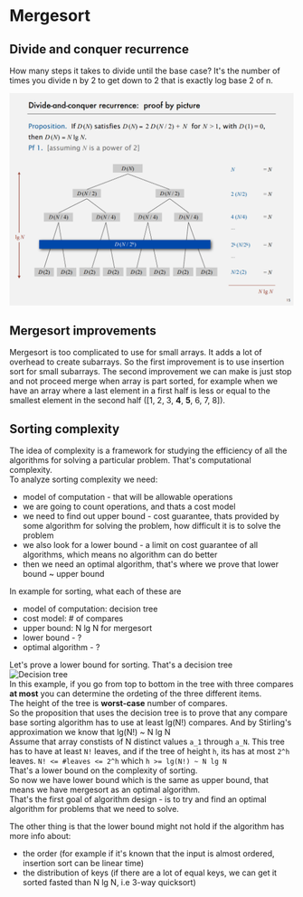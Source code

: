 # Mergesort  
## Divide and conquer recurrence  

How many steps it takes to divide until the base case? It's the number of times you divide n by 2 to get down to 2 that is exactly log base 2 of n.  

![Divide and conquer](./images/divide_conquer.png)

## Mergesort improvements

Mergesort is too complicated to use for small arrays. It adds a lot of overhead to create subarrays. So the first improvement is to use insertion sort for small subarrays. The second improvement we can make is just stop and not proceed merge when array is part sorted, for example when we have an array where a last element in a first half is less or equal to the smallest element in the second half ([1, 2, 3, **4**, **5**, 6, 7, 8]).

## Sorting complexity
The idea of complexity is a framework for studying the efficiency of all the algorithms for solving a particular problem. That's computational complexity.  
To analyze sorting complexity we need:
+ model of computation - that will be allowable operations
+ we are going to count operations, and thats a cost model
+ we need to find out upper bound - cost guarantee, thats provided by some algorithm for solving the problem, how difficult it is to solve the problem
+ we also look for a lower bound - a limit on cost guarantee of all algorithms, which means no algorithm can do better
+ then we need an optimal algorithm, that's where we prove that lower bound ~ upper bound

In example for sorting, what each of these are
+ model of computation: decision tree
+ cost model: # of compares
+ upper bound: N lg N for mergesort
+ lower bound - ?
+ optimal algorithm - ?

Let's prove a lower bound for sorting. That's a decision tree  
![Decision tree](https://excalidraw.com/#json=XseJNJEfaKCxTJdT2mXzs,dH9xLhLXqtXvnKv0HdXGVA)  
In this example, if you go from top to bottom in the tree with three compares **at most** you can determine the ordeting of the three different items.  
The height of the tree is **worst-case** number of compares.  
So the proposition that uses the decision tree is to prove that any compare base sorting algorithm has to use at least lg(N!) compares. And by Stirling's approximation we know that lg(N!) ~ N lg N  
Assume that array constists of N distinct values `a_1` through `a_N`. This tree has to have at least `N!` leaves, and if the tree of height `h`, its has at most `2^h` leaves. `N! <= #leaves <= 2^h` which `h >= lg(N!) ~ N lg N`  
That's a lower bound on the complexity of sorting.  
So now we have lower bound which is the same as upper bound, that means we have mergesort as an optimal algorithm.  
That's the first goal of algorithm design - is to try and find an optimal algorithm for problems that we need to solve.  

The other thing is that the lower bound might not hold if the algorithm has more info about:  
+ the order (for example if it's known that the input is almost ordered, insertion sort can be linear time)
+ the distribution of keys (if there are a lot of equal keys, we can get it sorted fasted than N lg N, i.e 3-way quicksort)

